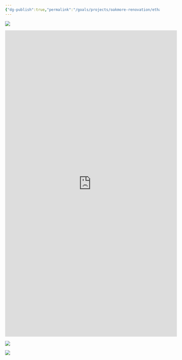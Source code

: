 ```yaml
---
{"dg-publish":true,"permalink":"/goals/projects/oakmore-renovation/ethan-s-room/fix-halogen-lamp/","tags":["oakmore-renovation-task"],"created":"Jan 01, 2024, 7:36 PM"}
---
```



![](https://lh3.googleusercontent.com/pw/ABLVV8722q48SbzXGubSC_yaKbTPgijJdKkPBfeBqKi59TjPoZcTP45ILxEBVsc_jUk9qA2iL2tk_ki4gMebKugIPigdnxkH2PNwCQExaKTYH42gEuJPAdAT5W0RZrNn5MJBEJtXHh270FeGjci4ZKnmd7RYmw=w701-h1245-s-no-gm?authuser=0)

<iframe width="560" height="995" src="https://photos.google.com/share/AF1QipNvsAxgrKHucXuEDZmGV8rmm-ltxCSRKEAkx3DOqxbyIS7GA6n_iDS5hz0zZwlQKQ/photo/AF1QipMESo78ndFXNXNLm0q-RDFrRANW-YnvnKtupCjV?key=VkJ2aklHT0E3am1lVnpIUk9aUHdNX1VYWFpMRF9R" frameborder="0" allowfullscreen></iframe>

![](https://lh3.googleusercontent.com/pw/ABLVV86lSQjGzbPnC8FNTxVnd5IY7787_XzB5HzF2uKtwQtstVp3WgNDiLaRs8ZDSByA8dSG5iUdni9TLYJCY6ImhhjCNHovRJBtDOtGSQbCQUT7j7eI02mBcKT_to47RHLhzcKEt7LHrAHVOwii8LDFy-CCVg=w700-h1245-s-no-gm?authuser=0)

![](https://lh3.googleusercontent.com/pw/ABLVV87NsqrN75ym4pbWwqLQSJ7-aeDT5IBFUp0WzD3Dwj0v8PxJ15-vRxV55DHIRlQVJ6vUcdP07_KCHc0rNZPSmxWefRaobGKQthENFZ7D72mjz3YPEagcLlFpoFI9lX1PA8BYYy4nUoa1v7xUqJAF585O0w=w700-h1245-s-no-gm?authuser=0)